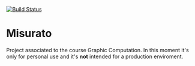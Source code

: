 [![Build Status](https://travis-ci.org/oscar26/hardware-store.svg?branch=master)](https://travis-ci.org/oscar26/hardware-store)

# Misurato
Project associated to the course Graphic Computation. In this moment it's only for personal use and it's <b>not</b> intended for a production enviroment.
